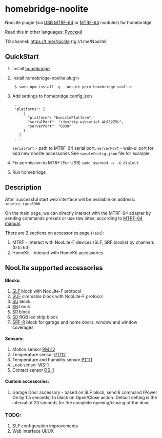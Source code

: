 # homebridge-noolite

NooLite plugin (via [USB MTRF-64](https://www.noo.com.by/mtrf-64-usb.html) or [МТRF-64](https://www.noo.com.by/mtrf-64.html) modules) for homebridge

Read this in other languages: [Русский](https://github.com/AlekseevAV/homebridge-noolite/blob/master/README.ru.md)

TG channel: https://t.me/Noolite (tg://t.me/Noolite)

## QuickStart

1. Install [homebridge](https://github.com/nfarina/homebridge)
2. Install homebridge-noolite plugin

        $ sudo npm install -g --unsafe-perm homebridge-noolite

3. Add settings to homebridge config.json

        ...
        "platforms": [
            {
              "platform": "NooLitePlatform",
              "serialPort": "/dev/tty.usbserial-AL032Z5U",
              "serverPort": "8080"
            }
          ]
        ...

    `serialPort` - path to MTRF-64 serial port.
    `serverPort` - web-ui port for add new noolite accessories
    See `sampleConfig.json` file for example.

4. Fix permission to MTRF (For USB)
`sudo usermod -a -G dialout `
5. Run homebridge

## Description

After successful start web interface will be available on address: `<device_ip>:8080`

On the main page, we can directly interact with the MTRF-64 adapter by sending commands presets or use raw bites,
according to [MTRF-64 manual](https://www.noo.com.by/assets/files/PDF/MTRF-64-USB.pdf).

There are 2 sections оn accessories page (`/acc`):

1. MTRF - interact with NooLite-F devices (SLF, SRF blocks) by channels (0 to 63)
2. HomeKit - interact with HomeKit accessories

## NooLite supported accessories

#### Blocks:
1. [SLF](https://www.noo.com.by/slf-1-300.html) block with NooLite-F protocol
2. [SUF](https://www.noo.com.by/silovoj-blok-suf-1-300.html) dimmable block with NooLite-F protocol
3. [SU](https://www.noo.com.by/su111-200.html) block
4. [SB](https://www.noo.com.by/silovoj-blok-sb111-150.html) block
5. [SR](https://www.noo.com.by/silovoj-blok-sr211-2k0.html) block
6. [SD](https://www.noo.com.by/silovoj-blok-SD111-180.html) RGB led strip block
7. [SRF-R](https://www.noo.com.by/silovoj-blok-srf-1-1000-r.html) block for garage and home doors, window and window coverages

#### Sensors:
1. Motion sensor [PM112](https://www.noo.com.by/pm112-sensor.html)
2. Temperature sensor [PT112](https://www.noo.com.by/pt112.html)
3. Temperature and humidity sensor [PT111](https://www.noo.com.by/pt111.html)
4. Leak sensor [WS-1](https://www.noo.com.by/datchik-protechki-ws-1.html)
5. Contact sensor [DS-1](https://www.noo.com.by/datchik-otkryitiyazakryitiya-ds-1.html)

#### Custom accessories:
1. Garage Door accessory - based on SLF block, send 8 command (Power On by 1.5 seconds) to block on Open/Close action.
   Default setting is the interval of 20 seconds for the complete opening/closing of the door.

### TODO:
1. SLF configuration improvements
2. Web interface UI/UX

